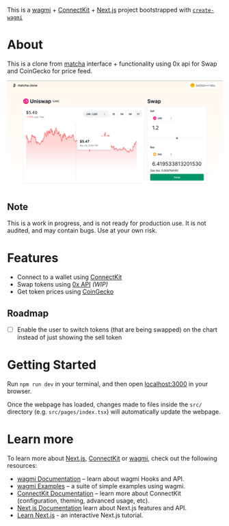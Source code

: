 This is a [wagmi](https://wagmi.sh) + [ConnectKit](https://docs.family.co/connectkit) + [Next.js](https://nextjs.org) project bootstrapped with [`create-wagmi`](https://github.com/wagmi-dev/wagmi/tree/main/packages/create-wagmi)

# About

This is a clone from [matcha](https://matcha.xyz/tokens/ethereum/eth) interface + functionality using 0x api for Swap and CoinGecko for price feed.

![Interface](interface-demo.png)

## Note

This is a work in progress, and is not ready for production use. It is not audited, and may contain bugs. Use at your own risk.

# Features

- Connect to a wallet using [ConnectKit](https://docs.family.co/connectkit)
- Swap tokens using [0x API](https://0x.org/docs/api) _(WIP)_
- Get token prices using [CoinGecko](https://www.coingecko.com/en/api)

## Roadmap

- [ ] Enable the user to switch tokens (that are being swapped) on the chart instead of just showing the sell token

# Getting Started

Run `npm run dev` in your terminal, and then open [localhost:3000](http://localhost:3000) in your browser.

Once the webpage has loaded, changes made to files inside the `src/` directory (e.g. `src/pages/index.tsx`) will automatically update the webpage.

# Learn more

To learn more about [Next.js](https://nextjs.org), [ConnectKit](https://docs.family.co/connectkit) or [wagmi](https://wagmi.sh), check out the following resources:

- [wagmi Documentation](https://wagmi.sh) – learn about wagmi Hooks and API.
- [wagmi Examples](https://wagmi.sh/examples/connect-wallet) – a suite of simple examples using wagmi.
- [ConnectKit Documentation](https://docs.family.co/connectkit) – learn more about ConnectKit (configuration, theming, advanced usage, etc).
- [Next.js Documentation](https://nextjs.org/docs) learn about Next.js features and API.
- [Learn Next.js](https://nextjs.org/learn) - an interactive Next.js tutorial.
